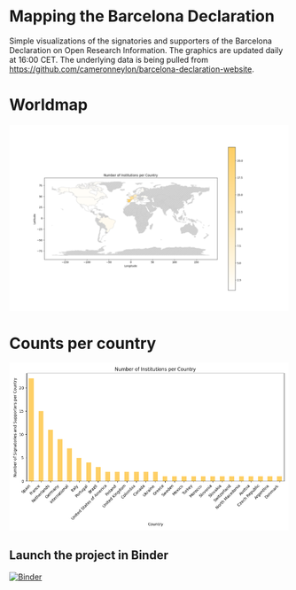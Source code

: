 # Mapping the Barcelona Declaration
Simple visualizations of the signatories and supporters of the Barcelona Declaration on Open Research Information. The graphics are updated daily at 16:00 CET. The underlying data is being pulled from https://github.com/cameronneylon/barcelona-declaration-website.

# Worldmap
![Number of Institutions per Country](graphics/BarcelonaDORI_country_map.png)

# Counts per country
![Number of Institutions per Country](graphics/BarcelonaDORI_country_barchart.png)


## Launch the project in Binder
[![Binder](https://mybinder.org/badge_logo.svg)](https://mybinder.org/v2/gh/hauschke/barcelonaDORI_map/HEAD?labpath=barcelonadori_map.ipynb)

